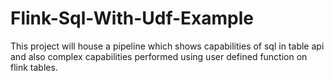 # Flink-Sql-With-Udf-Example
This project will house a pipeline which shows capabilities of sql in table api and also complex capabilities performed using user defined function on flink tables.
